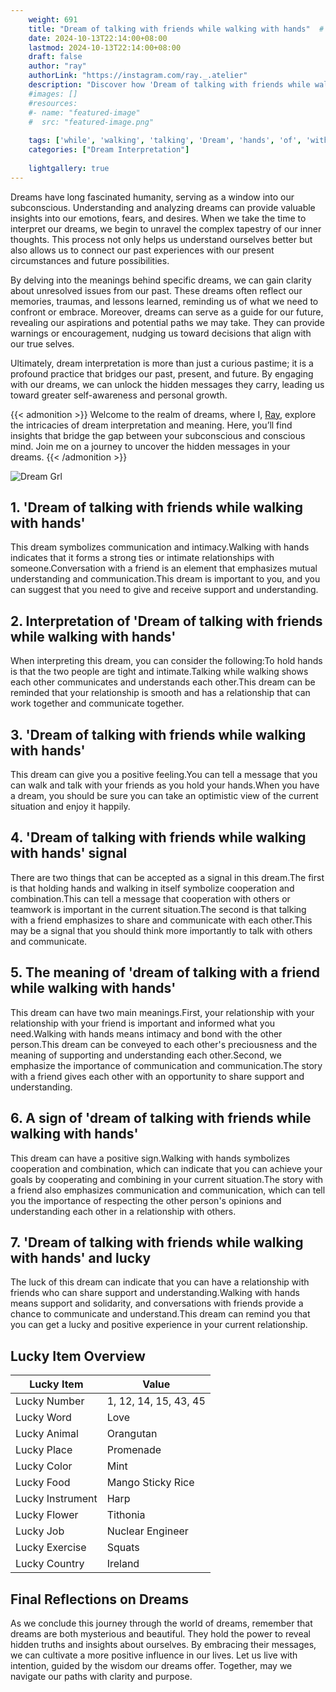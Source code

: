 ```yaml
---
    weight: 691
    title: "Dream of talking with friends while walking with hands"  # Assuming 'title' column exists
    date: 2024-10-13T22:14:00+08:00
    lastmod: 2024-10-13T22:14:00+08:00
    draft: false
    author: "ray"
    authorLink: "https://instagram.com/ray._.atelier"
    description: "Discover how 'Dream of talking with friends while walking with hands' can interpret your future and uncover its significant meanings in your life."
    #images: []
    #resources:
    #- name: "featured-image"
    #  src: "featured-image.png"
    
    tags: ['while', 'walking', 'talking', 'Dream', 'hands', 'of', 'with', 'friends']
    categories: ["Dream Interpretation"]
    
    lightgallery: true
---
```

    
Dreams have long fascinated humanity, serving as a window into our subconscious. Understanding and analyzing dreams can provide valuable insights into our emotions, fears, and desires. When we take the time to interpret our dreams, we begin to unravel the complex tapestry of our inner thoughts. This process not only helps us understand ourselves better but also allows us to connect our past experiences with our present circumstances and future possibilities.

By delving into the meanings behind specific dreams, we can gain clarity about unresolved issues from our past. These dreams often reflect our memories, traumas, and lessons learned, reminding us of what we need to confront or embrace. Moreover, dreams can serve as a guide for our future, revealing our aspirations and potential paths we may take. They can provide warnings or encouragement, nudging us toward decisions that align with our true selves.

Ultimately, dream interpretation is more than just a curious pastime; it is a profound practice that bridges our past, present, and future. By engaging with our dreams, we can unlock the hidden messages they carry, leading us toward greater self-awareness and personal growth.

{{< admonition >}}
Welcome to the realm of dreams, where I, [Ray](https://instagram.com/ray._.atelier), explore the intricacies of dream interpretation and meaning. Here, you’ll find insights that bridge the gap between your subconscious and conscious mind. Join me on a journey to uncover the hidden messages in your dreams.
{{< /admonition >}}

![Dream Grl](https://cdn.pixabay.com/photo/2017/11/02/03/35/gothic-2910057_1280.jpg "Dream Grl")

## 1. 'Dream of talking with friends while walking with hands'
This dream symbolizes communication and intimacy.Walking with hands indicates that it forms a strong ties or intimate relationships with someone.Conversation with a friend is an element that emphasizes mutual understanding and communication.This dream is important to you, and you can suggest that you need to give and receive support and understanding.

## 2. Interpretation of 'Dream of talking with friends while walking with hands'
When interpreting this dream, you can consider the following:To hold hands is that the two people are tight and intimate.Talking while walking shows each other communicates and understands each other.This dream can be reminded that your relationship is smooth and has a relationship that can work together and communicate together.

## 3. 'Dream of talking with friends while walking with hands'
This dream can give you a positive feeling.You can tell a message that you can walk and talk with your friends as you hold your hands.When you have a dream, you should be sure you can take an optimistic view of the current situation and enjoy it happily.

## 4. 'Dream of talking with friends while walking with hands' signal
There are two things that can be accepted as a signal in this dream.The first is that holding hands and walking in itself symbolize cooperation and combination.This can tell a message that cooperation with others or teamwork is important in the current situation.The second is that talking with a friend emphasizes to share and communicate with each other.This may be a signal that you should think more importantly to talk with others and communicate.

## 5. The meaning of 'dream of talking with a friend while walking with hands'
This dream can have two main meanings.First, your relationship with your relationship with your friend is important and informed what you need.Walking with hands means intimacy and bond with the other person.This dream can be conveyed to each other's preciousness and the meaning of supporting and understanding each other.Second, we emphasize the importance of communication and communication.The story with a friend gives each other with an opportunity to share support and understanding.

## 6. A sign of 'dream of talking with friends while walking with hands'
This dream can have a positive sign.Walking with hands symbolizes cooperation and combination, which can indicate that you can achieve your goals by cooperating and combining in your current situation.The story with a friend also emphasizes communication and communication, which can tell you the importance of respecting the other person's opinions and understanding each other in a relationship with others.

## 7. 'Dream of talking with friends while walking with hands' and lucky
The luck of this dream can indicate that you can have a relationship with friends who can share support and understanding.Walking with hands means support and solidarity, and conversations with friends provide a chance to communicate and understand.This dream can remind you that you can get a lucky and positive experience in your current relationship.

## Lucky Item Overview
| Lucky Item          | Value              |
|---------------|--------------------|
| Lucky Number        | 1, 12, 14, 15, 43, 45  |
| Lucky Word          | Love |
| Lucky Animal        | Orangutan |
| Lucky Place         | Promenade     |
| Lucky Color         | Mint     |
| Lucky Food          | Mango Sticky Rice      |
| Lucky Instrument    | Harp |
| Lucky Flower        | Tithonia    |
| Lucky Job           | Nuclear Engineer       |
| Lucky Exercise      | Squats  |
| Lucky Country       | Ireland    |


##  Final Reflections on Dreams

As we conclude this journey through the world of dreams, remember that dreams are both mysterious and beautiful. They hold the power to reveal hidden truths and insights about ourselves. By embracing their messages, we can cultivate a more positive influence in our lives. Let us live with intention, guided by the wisdom our dreams offer. Together, may we navigate our paths with clarity and purpose.
